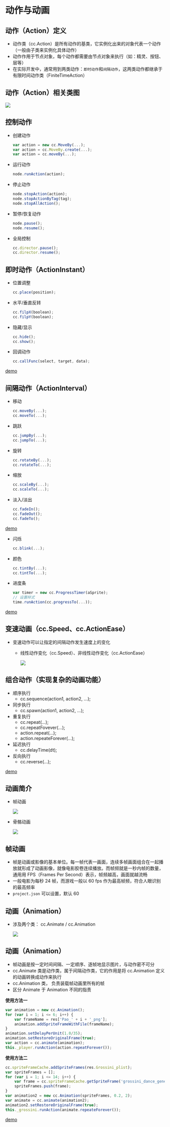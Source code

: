 # 动作与动画

## 动作（Action）定义

- 动作类（cc.Action）是所有动作的基类，它实例化出来的对象代表一个动作（一般由子类来实例化具体动作）
- 动作作用于节点对象，每个动作都需要由节点对象来执行（如：精灵、按钮、层等）
- 在实际开发中，通常用到两类动作：`即时动作`和`间隔动作`，这两类动作都继承于有限时间动作类（FiniteTimeAction）

## 动作（Action）相关类图

![](../6a.png)

## 控制动作

- 创建动作

  ```javascript
  var action = new cc.MoveBy(...);
  var action = cc.MoveBy.create(...);
  var action = cc.moveBy(...);
  ```

- 运行动作

  ```javascript
  node.runAction(action);
  ```

- 停止动作

  ```javascript
  node.stopAction(action);
  node.stopActionByTag(tag);
  node.stopAllAction();
  ```

- 暂停/恢复动作

  ```javascript
  node.pause();
  node.resume();
  ```

- 全局控制

  ```javascript
  cc.director.pause();
  cc.director.resume();
  ```

## 即时动作（ActionInstant）

- 位置调整

  ```javascript
  cc.place(position);
  ```

- 水平/垂直反转

  ```javascript
  cc.filpX(boolean);
  cc.filpY(boolean);
  ```

- 隐藏/显示

  ```javascript
  cc.hide();
  cc.show();
  ```

- 回调动作

  ```javascript
  cc.callFunc(select, target, data);
  ```

[demo](https://github.com/hewq/course-H5-Animation-and-Game-Development/tree/master/apps/ch10/LS10/Demo1)

## 间隔动作（ActionInterval）

- 移动

  ```javascript
  cc.moveBy(...);
  cc.moveTo(...);
  ```

- 跳跃

  ```javascript
  cc.jumpBy(...);
  cc.jumpTo(...);
  ```

- 旋转

  ```javascript
  cc.rotateBy(...);
  cc.rotateTo(...);
  ```

- 缩放

  ```javascript
  cc.scaleBy(...);
  cc.scaleTo(...);
  ```

- 淡入/淡出

  ```javascript
  cc.fadeIn();
  cc.fadeOut();
  cc.fadeTo();
  ```

[demo](https://github.com/hewq/course-H5-Animation-and-Game-Development/tree/master/apps/ch10/LS10/Demo2)

- 闪烁

  ```javascript
  cc.blink(...);
  ```

- 颜色

  ```javascript
  cc.tintBy(...);
  cc.tintTo(...);
  ```

- 进度条

  ```javascript
  var timer = new cc.ProgressTimer(aSprite);
  // 设置样式
  time.runAction(cc.progressTo(...));
  ```

[demo](https://github.com/hewq/course-H5-Animation-and-Game-Development/tree/master/apps/ch10/LS10/Demo3)

## 变速动画（cc.Speed、cc.ActionEase）

- 变速动作可以让指定的间隔动作发生速度上的变化

  - 线性动作变化（cc.Speed）、非线性动作变化（cc.ActionEase）

    ![](../6b.png)

## 组合动作（实现复杂的动画功能）

- 顺序执行
  - cc.sequence(action1, action2, ...);
- 同步执行
  - cc.spawn(action1, action2, ...);
- 重复执行
  - cc.repeat(...);
  - cc.repeatFovever(...);
  - action.repeat(...);
  - action.repeateForever(...);
- 延迟执行
  - cc.delayTime(dt);
- 反向执行
  - cc.reverse(...);

[demo](https://github.com/hewq/course-H5-Animation-and-Game-Development/tree/master/apps/ch10/LS10/Demo4)

## 动画简介

- 帧动画

  ![](../6c.png)

- 骨骼动画

  ![](../6d.png)

## 帧动画

- 帧是动画或影像的基本单位。每一帧代表一画面，连续多帧画面组合在一起播放就形成了动画影像，就像电影胶卷连续播放。而帧频就是一秒内帧的数量，通用用 FPS（Frames Per Second）表示，帧频越高，画面就越流畅
- 一般电影为每秒 24 帧，而游戏一般以 60 fps 作为最高帧频，符合人眼识别的最高频率
- `project.json` 可以设置，默认 60

## 动画（Animation）

- 涉及两个类： cc.Animate / cc.Animation

  ![](../6e.png)

## 动画（Animation）

- 帧动画是按一定时间间隔、一定顺序、逐帧地显示图片，与动作密不可分
- cc.Animate 类是动作类，属于间隔动作类，它的作用是将 cc.Animation 定义的动画转换成动作来执行
- cc.Animation 类， 负责装载帧动画里所有的帧
- 区分 Animate 于 Animation 不同的指责

**使用方法一**

```javascript
var animation = new cc.Animation();
for (var i = 1; i <= 6; i++) {
    var frameName = res['Pao_' + i + '_png'];
    animation.addSpriteFrameWithFile(frameName);
}
animation.setDelayPerUnit(1.0/35);
animation.setRestoreOriginalFrame(true);
var action = cc.animate(animation);
this._player.runAction(action.repeatForever());
```

**使用方法二**

```javascript
cc.spriteFrameCache.addSpriteFrames(res.Grossini_plist);
var spriteFrames = [];
for (var i = 1; i <= 14; i++) {
    var frame = cc.spriteFrameCache.getSpriteFrame('grossini_dance_generic_' + i + '.png');
    spriteFrames.push(frame);
}
var animation2 = new cc.Animation(spriteFrames, 0.2, 2);
var animate = cc.animate(animation2);
animation2.setRestoreOriginalFrame(true);
this._grossini.runAction(animate.repeateForever());
```

[demo](https://github.com/hewq/course-H5-Animation-and-Game-Development/tree/master/apps/ch10/LS10/Demo5)
